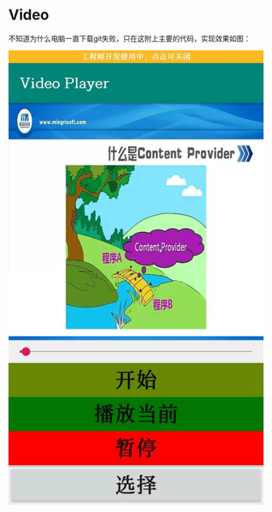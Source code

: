 # Video

不知道为什么电脑一直下载git失败，只在这附上主要的代码，实现效果如图：

![](https://github.com/hhjiayou/Video/blob/master/%E5%BE%AE%E4%BF%A1%E5%9B%BE%E7%89%87.jpg)
